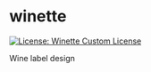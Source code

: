 # winette

[![License: Winette Custom License](https://img.shields.io/badge/license-Winette%20Custom%20License-red.svg)](./LICENSE)


Wine label design
